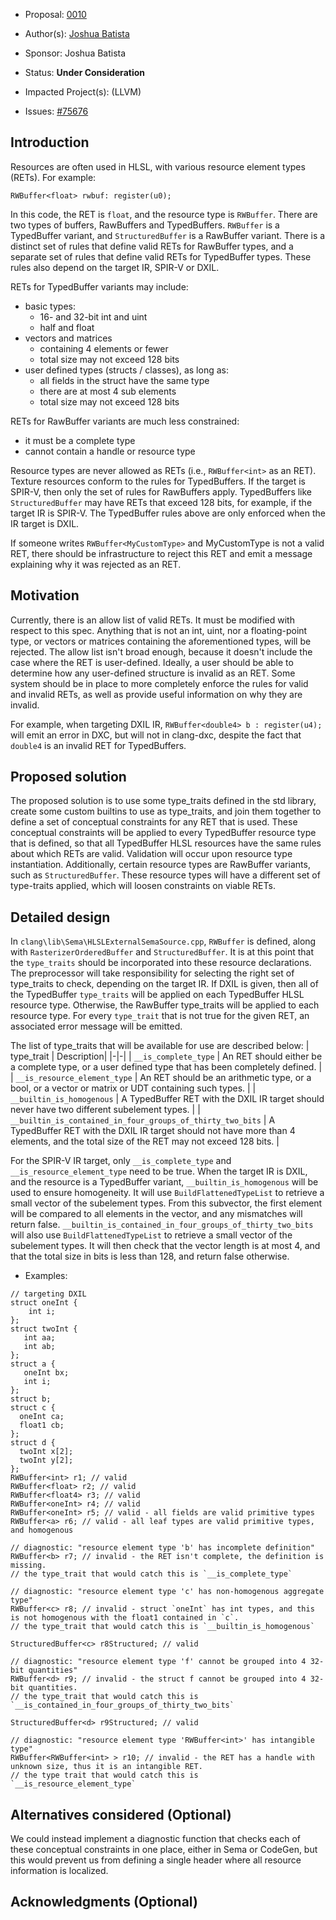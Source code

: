 * Proposal: [0010](0010-resource-element-type-validation.md)
* Author(s): [Joshua Batista](https://github.com/bob80905)
* Sponsor: Joshua Batista
* Status: **Under Consideration**
* Impacted Project(s): (LLVM)

* Issues: [#75676](https://github.com/llvm/llvm-project/issues/75676)

## Introduction
Resources are often used in HLSL, with various resource element types (RETs).
For example:
```
RWBuffer<float> rwbuf: register(u0);
```
In this code, the RET is `float`, and the resource type is `RWBuffer`.
There are two types of buffers, RawBuffers and TypedBuffers. `RWBuffer`
is a TypedBuffer variant, and `StructuredBuffer` is a RawBuffer variant.
There is a distinct set of rules that define valid RETs for RawBuffer types, 
and a separate set of rules that define valid RETs for TypedBuffer types.
These rules also depend on the target IR, SPIR-V or DXIL.

RETs for TypedBuffer variants may include:
* basic types: 
  * 16- and 32-bit int and uint
  * half and float
* vectors and matrices 
  * containing 4 elements or fewer
  * total size may not exceed 128 bits
* user defined types (structs / classes), as long as:
  * all fields in the struct have the same type
  * there are at most 4 sub elements
  * total size may not exceed 128 bits

RETs for RawBuffer variants are much less constrained:
* it must be a complete type
* cannot contain a handle or resource type

Resource types are never allowed as RETs (i.e., `RWBuffer<int>` as an RET).
Texture resources conform to the rules for TypedBuffers.
If the target is SPIR-V, then only the set of rules for RawBuffers apply. TypedBuffers
like `StructuredBuffer` may have RETs that exceed 128 bits, for example, if the target 
IR is SPIR-V. The TypedBuffer rules above are only enforced when the IR target is DXIL.

If someone writes `RWBuffer<MyCustomType>` and MyCustomType is not a 
valid RET, there should be infrastructure to reject this RET and emit a message 
explaining why it was rejected as an RET.

## Motivation
Currently, there is an allow list of valid RETs. It must be modified with respect 
to this spec. Anything that is not an int, uint, nor a floating-point type, or vectors 
or matrices containing the aforementioned types, will be rejected. The allow list isn't
broad enough, because it doesn't include the case where the RET is user-defined. 
Ideally, a user should be able to determine how any user-defined structure is invalid 
as an RET. Some system should be in place to more completely enforce the rules for 
valid and invalid RETs, as well as provide useful information on why they are invalid.

For example, when targeting DXIL IR, `RWBuffer<double4> b : register(u4);` will emit
an error in DXC, but will not in clang-dxc, despite the fact that `double4` is an 
invalid RET for TypedBuffers.

## Proposed solution

The proposed solution is to use some type_traits defined in the std library, create
some custom builtins to use as type_traits, and join them together to define a 
set of conceptual constraints for any RET that is used. These conceptual constraints
will be applied to every TypedBuffer resource type that is defined, so that all
TypedBuffer HLSL resources have the same rules about which RETs are valid. 
Validation will occur upon resource type instantiation. Additionally, certain 
resource types are RawBuffer variants, such as `StructuredBuffer`. These
resource types will have a different set of type-traits applied, which will
loosen constraints on viable RETs.

## Detailed design

In `clang\lib\Sema\HLSLExternalSemaSource.cpp`, `RWBuffer` is defined, along with 
`RasterizerOrderedBuffer` and `StructuredBuffer`. It is at this point that the 
`type_traits` should be incorporated into these resource declarations. The 
preprocessor will take responsibility for selecting the right set of type_traits
to check, depending on the target IR. If DXIL is given, then all of the TypedBuffer
`type_traits` will be applied on each TypedBuffer HLSL resource type. Otherwise, the
RawBuffer type_traits will be applied to each resource type. For every `type_trait`
that is not true for the given RET, an associated error message will be emitted.

The list of type_traits that will be available for use are described below:
| type_trait | Description|
|-|-|
| `__is_complete_type` | An RET should either be a complete type, or a user defined type that has been completely defined. |
| `__is_resource_element_type` | An RET should be an arithmetic type, or a bool, or a vector or matrix or UDT containing such types. |
| `__builtin_is_homogenous` | A TypedBuffer RET with the DXIL IR target should never have two different subelement types. |
| `__builtin_is_contained_in_four_groups_of_thirty_two_bits` | A TypedBuffer RET with the DXIL IR target should not have more than 4 elements, and the total size of the RET may not exceed 128 bits. |

For the SPIR-V IR target, only `__is_complete_type` and `__is_resource_element_type` 
need to be true. When the target IR is DXIL, and the resource is a TypedBuffer variant,
`__builtin_is_homogenous` will be used to ensure homogeneity. It will use 
`BuildFlattenedTypeList` to retrieve a small vector of the subelement types.
From this subvector, the first element will be compared to all elements in the vector,
and any mismatches will return false.
`__builtin_is_contained_in_four_groups_of_thirty_two_bits` will also use 
`BuildFlattenedTypeList` to retrieve a small vector of the subelement types. It will
then check that the vector length is at most 4, and that the total size in bits is
less than 128, and return false otherwise.

* Examples:
```
// targeting DXIL
struct oneInt {
	int i;
};
struct twoInt {
   int aa;
   int ab;
};
struct a {
   oneInt bx;
   int i;
};
struct b;
struct c {
  oneInt ca;
  float1 cb;
};
struct d {
  twoInt x[2];
  twoInt y[2];
};
RWBuffer<int> r1; // valid
RWBuffer<float> r2; // valid
RWBuffer<float4> r3; // valid
RWBuffer<oneInt> r4; // valid
RWBuffer<oneInt> r5; // valid - all fields are valid primitive types
RWBuffer<a> r6; // valid - all leaf types are valid primitive types, and homogenous

// diagnostic: "resource element type 'b' has incomplete definition"
RWBuffer<b> r7; // invalid - the RET isn't complete, the definition is missing. 
// the type_trait that would catch this is `__is_complete_type`

// diagnostic: "resource element type 'c' has non-homogenous aggregate type"
RWBuffer<c> r8; // invalid - struct `oneInt` has int types, and this is not homogenous with the float1 contained in `c`. 
// the type_trait that would catch this is `__builtin_is_homogenous`

StructuredBuffer<c> r8Structured; // valid

// diagnostic: "resource element type 'f' cannot be grouped into 4 32-bit quantities"
RWBuffer<d> r9; // invalid - the struct f cannot be grouped into 4 32-bit quantities.
// the type_trait that would catch this is `__is_contained_in_four_groups_of_thirty_two_bits`

StructuredBuffer<d> r9Structured; // valid

// diagnostic: "resource element type 'RWBuffer<int>' has intangible type"
RWBuffer<RWBuffer<int> > r10; // invalid - the RET has a handle with unknown size, thus it is an intangible RET.
// the type trait that would catch this is `__is_resource_element_type`
```
## Alternatives considered (Optional)
We could instead implement a diagnostic function that checks each of these conceptual constraints in
one place, either in Sema or CodeGen, but this would prevent us from defining a single header where 
all resource information is localized.

## Acknowledgments (Optional)

<!-- {% endraw %} -->
